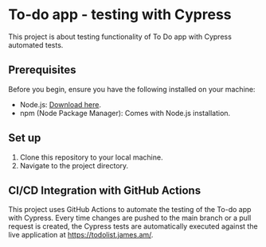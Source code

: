 # To-do app - testing with Cypress

This project is about testing functionality of To Do app with Cypress automated tests.

## Prerequisites

Before you begin, ensure you have the following installed on your machine:

-   Node.js: [Download here](https://nodejs.org/).
-   npm (Node Package Manager): Comes with Node.js installation.

## Set up

1. Clone this repository to your local machine.
2. Navigate to the project directory.

## CI/CD Integration with GitHub Actions

This project uses GitHub Actions to automate the testing of the To-do app with Cypress. Every time changes are pushed to the main branch or a pull request is created, the Cypress tests are automatically executed against the live application at https://todolist.james.am/.
